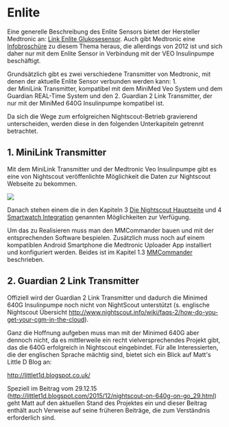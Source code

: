 # Enlite

Eine generelle Beschreibung des Enlite Sensors bietet der Hersteller Medtronic an: [Link Enlite Glukosesensor](https://www.medtronic-diabetes.de/minimed-produkte/kontinuierliche-glukosemessung/enlite-glukosesensor). Auch gibt Medtronic eine [Infobroschüre](https://www.medtronic-diabetes.at/sites/austria/medtronic-diabetes.at/files/cgm_broschuere_052012.pdf) zu diesem Thema heraus, die allerdings von 2012 ist und sich daher nur mit dem Enlite Sensor in Verbindung mit der VEO Insulinpumpe beschäftigt.

Grundsätzlich gibt es zwei verschiedene Transmitter von Medtronic, mit denen der aktuelle Enlite Sensor verbunden werden kann:
1.  
der MiniLink Transmitter, kompatibel mit dem MiniMed Veo System und dem Guardian REAL-Time System und den
2. 
Guardian 2 Link Transmitter, der nur mit der MiniMed 640G Insulinpumpe kompatibel ist.

Da sich die Wege zum erfolgreichen Nightscout-Betrieb gravierend unterscheiden, werden diese in den folgenden Unterkapiteln getrennt betrachtet.


 
## 1. MiniLink Transmitter
Mit dem MiniLink Transmitter und der Medtronic Veo Insulinpumpe gibt es eine von Nightscout veröffenlichte Möglichkeit die Daten zur Nightscout Webseite zu bekommen.

![](MedtronicUebersichtklein.jpg)

Danach stehen einem die in den Kapiteln 3 [Die Nightscout Hauptseite](../nightscout/die_nightscout_website.html) und 4 [Smartwatch Integration](../smartwatch/smartwatch_integration.html) genannten Möglichkeiten zur Verfügung.

Um das zu Realisieren muss man den MMCommander bauen und mit der entsprechenden Software bespielen. Zusätzlich muss noch auf einem kompatiblen Android Smartphone die Medtronic Uploader App installiert und konfiguriert werden. Beides ist im Kapitel 1.3 [MMCommander](../grundlagen/cgm/mmcommander.html) beschrieben.

## 2. Guardian 2 Link Transmitter

Offiziell wird der Guardian 2 Link Transmitter und dadurch die Minimed 640G Insulinpumpe noch nicht von NightScout unterstützt (s. englische Nightscout Übersicht  http://www.nightscout.info/wiki/faqs-2/how-do-you-get-your-cgm-in-the-cloud). 

Ganz die Hoffnung aufgeben muss man mit der Minimed 640G aber dennoch nicht, da es mittlerweile ein recht vielversprechendes Projekt gibt, das die 640G erfolgreich in Nightscout eingebindet. Für alle Interessierten, die der englischen Sprache mächtig sind, bietet sich ein Blick auf Matt's Little D Blog an:

http://littlet1d.blogspot.co.uk/

Speziell im Beitrag vom 29.12.15 (http://littlet1d.blogspot.com/2015/12/nightscout-on-640g-on-go_29.html) geht Matt auf den aktuellen Stand des Projektes ein und dieser Beitrag enthält auch Verweise auf seine früheren Beiträge, die zum Verständnis erforderlich sind.


